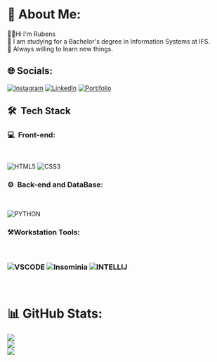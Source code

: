 # 💫 About Me:
👨‍💻Hi i'm Rubens<br>📒 I am studying for a Bachelor's degree in Information Systems at IFS.<br>📓 Always willing to learn new things.

 
## 🌐 Socials:
[![Instagram](https://img.shields.io/badge/Instagram-E4405F?style=for-the-badge&logo=instagram&logoColor=white)](https://instagram.com/rubinhooo._) 
[![LinkedIn](https://img.shields.io/badge/LinkedIn-0077B5?style=for-the-badge&logo=linkedin&logoColor=white)](https://linkedin.com/in/rubinhooo._) 
[![Portifolio](https://img.shields.io/badge/Portfolio-255E63?style=for-the-badge&logo=About.me&logoColor=white)](https://portfoliogabrielsantana.netlify.app)

<h2>🛠 &nbsp;Tech Stack</h2>

<h3>💻 &nbsp;Front-end:</h3>
<br>

![HTML5](https://img.shields.io/badge/html5-%23E34F26.svg?style=for-the-badge&logo=html5&logoColor=white) 
![CSS3](https://img.shields.io/badge/css3-%231572B6.svg?style=for-the-badge&logo=css3&logoColor=white) 

<h3>⚙️ &nbsp;Back-end and DataBase:</h3>
<br>

![PYTHON](https://img.shields.io/badge/python-3670A0?style=for-the-badge&logo=python&logoColor=ffdd54)

<h3>⚒️Workstation Tools:<h3>
<br>

![VSCODE](https://img.shields.io/badge/VSCode-0078D4?style=for-the-badge&logo=visual%20studio%20code&logoColor=white)
![Insominia](https://img.shields.io/badge/Insomnia-5849be?style=for-the-badge&logo=Insomnia&logoColor=white)
![INTELLIJ](https://img.shields.io/badge/Intellij%20Idea-000?logo=intellij-idea&style=for-the-badge)

<br>

# 📊 GitHub Stats:
![](https://github-readme-stats.vercel.app/api?username=RubensSa&theme=dracula&hide_border=false&include_all_commits=true&count_private=false)<br/>
![](https://github-readme-streak-stats.herokuapp.com/?user=RubensSa&theme=dracula&hide_border=false)<br/>
![](https://github-readme-stats.vercel.app/api/top-langs/?username=RubensSa&theme=dracula&hide_border=false&include_all_commits=true&count_private=false&layout=compact)

<!-- Proudly created with GPRM ( https://gprm.itsvg.in ) -->
